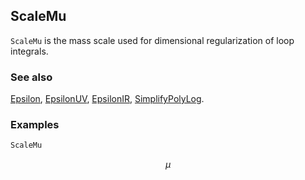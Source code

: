 ## ScaleMu

`ScaleMu` is the mass scale used for dimensional regularization of loop integrals.

### See also

[Epsilon](Epsilon), [EpsilonUV](EpsilonUV), [EpsilonIR](EpsilonIR), [SimplifyPolyLog](SimplifyPolyLog).

### Examples

```mathematica
ScaleMu
```

$$\mu$$